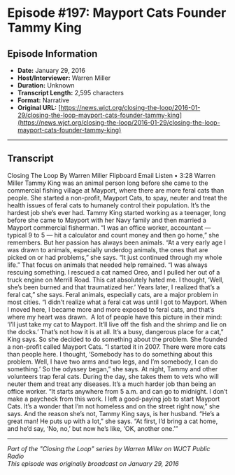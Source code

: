# Episode #197: Mayport Cats Founder Tammy King



## Episode Information

- **Date:** January 29, 2016
- **Host/Interviewer:** Warren Miller
- **Duration:** Unknown
- **Transcript Length:** 2,595 characters
- **Format:** Narrative
- **Original URL:** [https://news.wjct.org/closing-the-loop/2016-01-29/closing-the-loop-mayport-cats-founder-tammy-king](https://news.wjct.org/closing-the-loop/2016-01-29/closing-the-loop-mayport-cats-founder-tammy-king)

---

## Transcript

Closing The Loop
By
Warren Miller
Flipboard
Email
Listen
•
3:28
Warren Miller
Tammy King was an animal person long before she came to the commercial fishing village at Mayport, where there are more feral cats than people. She started a non-profit, Mayport Cats, to spay, neuter and treat the health issues of feral cats to humanely control their population. It’s the hardest job she’s ever had.
Tammy King started working as a teenager, long before she came to Mayport with her Navy family and then married a Mayport commercial fisherman.
“I was an office worker, accountant — typical 9 to 5 — hit a calculator and count money and then go home,” she remembers.
But her passion has always been animals.
“At a very early age I was drawn to animals, especially underdog animals, the ones that are picked on or had problems,” she says. “It just continued through my whole life.”
That focus on animals that needed help remained.
“I was always rescuing something. I rescued a cat named Oreo, and I pulled her out of a truck engine on Merrill Road. This cat absolutely hated me. I thought, ‘Well, she’s been burned and that traumatized her.’ Years later, I realized that’s a feral cat,” she says.
Feral animals, especially cats, are a major problem in most cities.
“I didn’t realize what a feral cat was until I got to Mayport. When I moved here, I became more and more exposed to feral cats, and that’s where my heart was drawn.  A lot of people have this picture in their mind: ‘I’ll just take my cat to Mayport. It’ll live off the fish and the shrimp and lie on the docks.’ That’s not how it is at all. It’s a busy, dangerous place for a cat,” King says.
So she decided to do something about the problem. She founded a non-profit called Mayport Cats.
“I started it in 2007. There were more cats than people here. I thought, ‘Somebody has to do something about this problem. Well, I have two arms and two legs, and I’m somebody, I can do something.’ So the odyssey began,” she says.
At night, Tammy and other volunteers trap feral cats. During the day, she takes them to vets who will neuter them and treat any diseases. It’s a much harder job than being an office worker.
“It starts anywhere from 5 a.m. and can go to midnight. I don’t make a paycheck from this work. I left a good-paying job to start Mayport Cats. It’s a wonder that I’m not homeless and on the street right now,” she says.
And the reason she’s not, Tammy King says, is her husband.
“He’s a great man! He puts up with a lot,” she says. “At first, I’d bring a cat home, and he’d say, ‘No, no,’ but now he’s like, ‘OK, another one.’”

---

*Part of the "Closing the Loop" series by Warren Miller on WJCT Public Radio*  
*This episode was originally broadcast on January 29, 2016*
